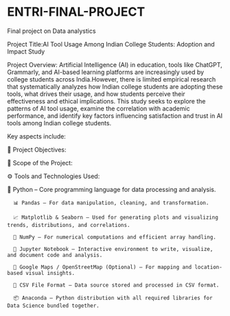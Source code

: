 # ENTRI-FINAL-PROJECT
Final project on Data analystics

Project Title:AI Tool Usage Among Indian College Students: Adoption and Impact Study

 Project Overview:
 Artificial Intelligence (AI) in education, tools like ChatGPT, Grammarly, and AI-based learning platforms are increasingly used by college students across India.However, there is limited empirical research that systematically analyzes how Indian college students are adopting these tools, what drives their usage, and how students perceive their effectiveness and ethical implications. This study seeks to explore the patterns of AI tool usage, examine the correlation with academic performance, and identify key factors influencing satisfaction and trust in AI tools among Indian college students.

 Key aspects include:







 🧩 Project Objectives:




 📅 Scope of the Project:



 ⚙️ Tools and Technologies Used:

 📌 Python – Core programming language for data processing and analysis.

      📊 Pandas – For data manipulation, cleaning, and transformation.

      📈 Matplotlib & Seaborn – Used for generating plots and visualizing trends, distributions, and correlations.

      🧮 NumPy – For numerical computations and efficient array handling.

      🧹 Jupyter Notebook – Interactive environment to write, visualize, and document code and analysis.

      📍 Google Maps / OpenStreetMap (Optional) – For mapping and location-based visual insights.

      📁 CSV File Format – Data source stored and processed in CSV format.

      📦 Anaconda – Python distribution with all required libraries for Data Science bundled together.
